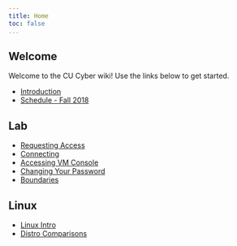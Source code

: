 ```yaml
---
title: Home
toc: false
...
```


## Welcome
Welcome to the CU Cyber wiki! Use the links below to get started.

* [Introduction](intro/introduction)
* [Schedule - Fall 2018](schedule/2018-fall)

## Lab

* [Requesting Access](lab/requesting-access)
* [Connecting](lab/connecting)
* [Accessing VM Console](lab/console)
* [Changing Your Password](lab/changing-password)
* [Boundaries](lab/boundaries)

## Linux

* [Linux Intro](linux/linux-intro)
* [Distro Comparisons](linux/distro-comparisons)
